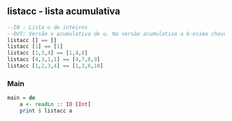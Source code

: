## listacc - lista acumulativa
[](solver.hs)
```hs
--IN : Lista u de inteiros
--OUT: Versão v acumulativa de u. Na versão acumulativa a k-ésima chave, vk é determinada somando-se as todas as chaves de u até a posição k.
listacc [] == []
listacc [1] == [1]
listacc [1,3,4] == [1,4,8]
listacc [4,3,1,1] == [4,7,8,9]
listacc [1,2,3,4] == [1,3,6,10]
```


<!--MAIN_BEGIN-->
### Main
```hs
main = do
    a <- readLn :: IO [Int]
    print $ listacc a

```
<!--MAIN_END-->
